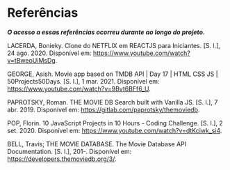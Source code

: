 # Referências

***O acesso a essas referências ocorreu durante ao longo do projeto.***

LACERDA, Bonieky. Clone do NETFLIX em REACTJS para Iniciantes. [S. l.], 24 ago. 2020. Disponível em: https://www.youtube.com/watch?v=tBweoUiMsDg.

GEORGE, Asish. Movie app based on TMDB API | Day 17 | HTML CSS JS | 50Projects50Days. [S. l.], 1 mar. 2021. Disponível em: https://www.youtube.com/watch?v=9Bvt6BFf6_U.

PAPROTSKY, Roman. THE MOVIE DB Search built with Vanilla JS. [S. l.], 7 abr. 2019. Disponível em: https://gitlab.com/paprotsky/themoviedb.

POP, Florin. 10 JavaScript Projects in 10 Hours - Coding Challenge. [S. l.], 2 set. 2020. Disponível em: https://www.youtube.com/watch?v=dtKciwk_si4.

BELL, Travis; THE MOVIE DATABASE. The Movie Database API Documentation. [S. l.], 201-. Disponível em: https://developers.themoviedb.org/3/.

